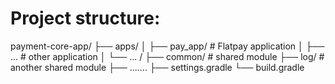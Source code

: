 # Project structure:

payment-core-app/
├── apps/
│   ├── pay_app/            # Flatpay application
│   ├── ...                 # other application
│   └── ... /
├── common/                 # shared module
├── log/                    # another shared module
├── .......
├── settings.gradle
└── build.gradle
